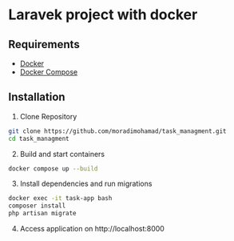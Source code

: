 # Laravek project with docker

## Requirements
- [Docker](https://www.docker.com/)
- [Docker Compose](https://docs.docker.com/compose/)


## Installation
1. Clone Repository
```bash
git clone https://github.com/moradimohamad/task_managment.git
cd task_managment

```
2. Build and start containers
```bash
docker compose up --build
```
3. Install dependencies and run migrations
```bash
docker exec -it task-app bash
composer install
php artisan migrate
```
4. Access application on http://localhost:8000
